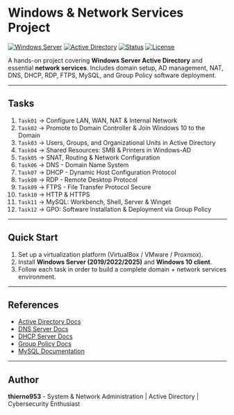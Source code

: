 # Windows & Network Services Project

[![Windows Server](https://img.shields.io/badge/Windows-Server-0078D6?logo=windows&logoColor=white)](https://learn.microsoft.com/en-us/windows-server/)
[![Active Directory](https://img.shields.io/badge/Active%20Directory-Identity-blue)](https://learn.microsoft.com/en-us/windows-server/identity/ad-ds/get-started/virtual-dc/active-directory-domain-services-overview)
[![Status](https://img.shields.io/badge/Status-Learning-green)]()
[![License](https://img.shields.io/badge/License-MIT-yellow.svg)]()

A hands-on project covering **Windows Server Active Directory** and essential **network services**.
Includes domain setup, AD management, NAT, DNS, DHCP, RDP, FTPS, MySQL, and Group Policy software deployment.

---

## Tasks

1. `Task01` -> Configure LAN, WAN, NAT & Internal Network
2. `Task02` -> Promote to Domain Controller & Join Windows 10 to the Domain
3. `Task03` -> Users, Groups, and Organizational Units in Active Directory
4. `Task04` -> Shared Resources: SMB & Printers in Windows-AD
5. `Task05` -> SNAT, Routing & Network Configuration
6. `Task06` -> DNS - Domain Name System
7. `Task07` -> DHCP - Dynamic Host Configuration Protocol
8. `Task08` -> RDP - Remote Desktop Protocol
9. `Task09` -> FTPS - File Transfer Protocol Secure
10. `Task10` -> HTTP & HTTPS
11. `Task11` -> MySQL: Workbench, Shell, Server & Winget
12. `Task12` -> GPO: Software Installation & Deployment via Group Policy

---

## Quick Start

1. Set up a virtualization platform (VirtualBox / VMware / Proxmox).
2. Install **Windows Server (2019/2022/2025)** and **Windows 10 client**.
3. Follow each task in order to build a complete domain + network services environment.

---

## References

- [Active Directory Docs](https://learn.microsoft.com/en-us/windows-server/identity/ad-ds/get-started/virtual-dc/active-directory-domain-services-overview)
- [DNS Server Docs](https://learn.microsoft.com/en-us/windows-server/networking/dns/dns-top)
- [DHCP Server Docs](https://learn.microsoft.com/en-us/windows-server/networking/technologies/dhcp/dhcp-top)
- [Group Policy Docs](https://learn.microsoft.com/en-us/windows-server/administration/windows-commands/group-policy)
- [MySQL Documentation](https://dev.mysql.com/doc/)

---

## Author

**thierno953** - System & Network Administration | Active Directory | Cybersecurity Enthusiast
